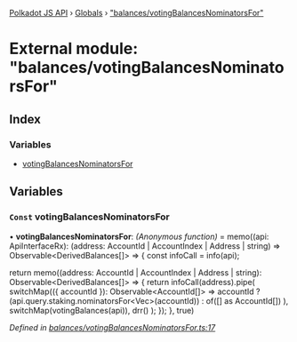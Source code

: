 [Polkadot JS API](../README.md) › [Globals](../globals.md) › ["balances/votingBalancesNominatorsFor"](_balances_votingbalancesnominatorsfor_.md)

# External module: "balances/votingBalancesNominatorsFor"

## Index

### Variables

* [votingBalancesNominatorsFor](_balances_votingbalancesnominatorsfor_.md#const-votingbalancesnominatorsfor)

## Variables

### `Const` votingBalancesNominatorsFor

• **votingBalancesNominatorsFor**: *(Anonymous function)* =  memo((api: ApiInterfaceRx): (address: AccountId | AccountIndex | Address | string) => Observable<DerivedBalances[]> => {
  const infoCall = info(api);

  return memo((address: AccountId | AccountIndex | Address | string): Observable<DerivedBalances[]> => {
    return infoCall(address).pipe(
      switchMap(({ accountId }): Observable<AccountId[]> =>
        accountId
          ? (api.query.staking.nominatorsFor<Vec<AccountId>>(accountId))
          : of([] as AccountId[])
      ),
      switchMap(votingBalances(api)),
      drr()
    );
  });
}, true)

*Defined in [balances/votingBalancesNominatorsFor.ts:17](https://github.com/polkadot-js/api/blob/7cc961f789/packages/api-derive/src/balances/votingBalancesNominatorsFor.ts#L17)*
